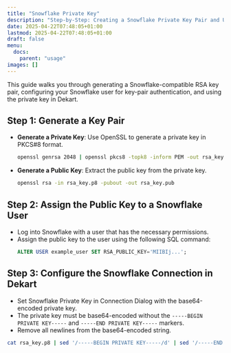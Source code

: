 ```yaml
---
title: "Snowflake Private Key"
description: "Step-by-Step: Creating a Snowflake Private Key Pair and Using It in Dekart"
date: 2025-04-22T07:48:05+01:00
lastmod: 2025-04-22T07:48:05+01:00
draft: false
menu:
  docs:
    parent: "usage"
images: []
---
```


This guide walks you through generating a Snowflake-compatible RSA key pair, configuring your Snowflake user for key-pair authentication, and using the private key in Dekart.


## Step 1: Generate a Key Pair
 - **Generate a Private Key**: Use OpenSSL to generate a private key in PKCS#8 format.
   ```bash
   openssl genrsa 2048 | openssl pkcs8 -topk8 -inform PEM -out rsa_key.p8 -nocrypt
   ```
 - **Generate a Public Key**: Extract the public key from the private key.
   ```bash
   openssl rsa -in rsa_key.p8 -pubout -out rsa_key.pub
   ```

 ## Step 2: Assign the Public Key to a Snowflake User
 - Log into Snowflake with a user that has the necessary permissions.
 - Assign the public key to the user using the following SQL command:
   ```sql
   ALTER USER example_user SET RSA_PUBLIC_KEY='MIIBIj...';
   ```

 ## Step 3: Configure the Snowflake Connection in Dekart
 - Set Snowflake Private Key in Connection Dialog with the base64-encoded private key.
 - The private key must be base64-encoded without the `-----BEGIN PRIVATE KEY-----` and `-----END PRIVATE KEY-----` markers.
 - Remove all newlines from the base64-encoded string.
 ```bash
 cat rsa_key.p8 | sed '/-----BEGIN PRIVATE KEY-----/d' | sed '/-----END PRIVATE KEY-----/d' | tr -d '\n'
 ```


